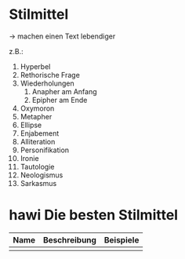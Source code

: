 # Stilmittel

-> machen einen Text lebendiger

z.B.:

1) Hyperbel
2) Rethorische Frage
3) Wiederholungen
	1) Anapher am Anfang
	2) Epipher am Ende
4) Oxymoron
5) Metapher
6) Ellipse
7) Enjabement
8) Alliteration
9) Personifikation
10) Ironie
11) Tautologie
12) Neologismus
13) Sarkasmus


# hawi Die besten Stilmittel

| Name | Beschreibung | Beispiele |
| ---- | ------------ | --------- |
|      |              |           |
